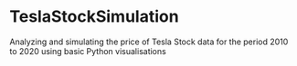 # TeslaStockSimulation
Analyzing and simulating the price of Tesla Stock data for the period 2010 to 2020 using basic Python visualisations
